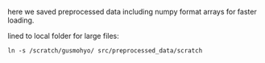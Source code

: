 here we saved preprocessed data including numpy format arrays for faster loading.

lined to local folder for large files:
```
ln -s /scratch/gusmohyo/ src/preprocessed_data/scratch
```


